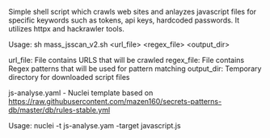 Simple shell script which crawls web sites and anlayzes javascript files for specific keywords such as tokens, api keys, hardcoded passwords. It utilizes httpx and hackrawler tools.

Usage: sh mass_jsscan_v2.sh <url_file> <regex_file> <output_dir>

url_file: File contains URLS that will be crawled
regex_file: File contains Regex patterns that will be used for pattern matching
output_dir: Temporary directory for downloaded script files

js-analyse.yaml - Nuclei template based on https://raw.githubusercontent.com/mazen160/secrets-patterns-db/master/db/rules-stable.yml

Usage: nuclei -t js-analyse.yam -target javascript.js
